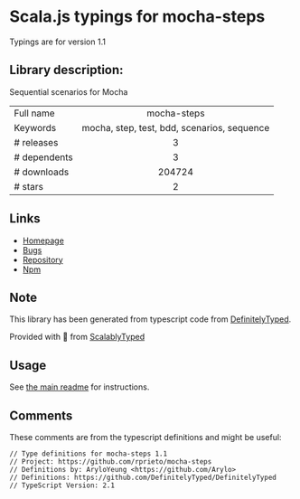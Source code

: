 
# Scala.js typings for mocha-steps

Typings are for version 1.1

## Library description:
Sequential scenarios for Mocha

|                    |                 |
| ------------------ | :-------------: |
| Full name          | mocha-steps |
| Keywords           | mocha, step, test, bdd, scenarios, sequence |
| # releases         | 3 |
| # dependents       | 3 |
| # downloads        | 204724 |
| # stars            | 2 |

## Links
- [Homepage](https://github.com/rprieto/mocha-steps#readme)
- [Bugs](https://github.com/rprieto/mocha-steps/issues)
- [Repository](https://github.com/rprieto/mocha-steps)
- [Npm](https://www.npmjs.com/package/mocha-steps)
    


## Note
This library has been generated from typescript code from [DefinitelyTyped](https://definitelytyped.org).

Provided with :purple_heart: from [ScalablyTyped](https://github.com/oyvindberg/ScalablyTyped)

## Usage
See [the main readme](../../readme.md) for instructions.

## Comments

These comments are from the typescript definitions and might be useful:
```
// Type definitions for mocha-steps 1.1
// Project: https://github.com/rprieto/mocha-steps
// Definitions by: AryloYeung <https://github.com/Arylo>
// Definitions: https://github.com/DefinitelyTyped/DefinitelyTyped
// TypeScript Version: 2.1

```

